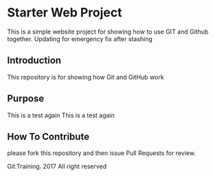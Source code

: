 # Starter Web Project

This is a simple website project for showing how to use GIT and Github together. 
Updating for emergency fix after stashing

## Introduction

This repository is for showing how Git and GitHub work

## Purpose

This is a test again
This is a test again

## How To Contribute

please fork this repository and then issue Pull Requests for review.

Git.Training.  2017 All right reserved